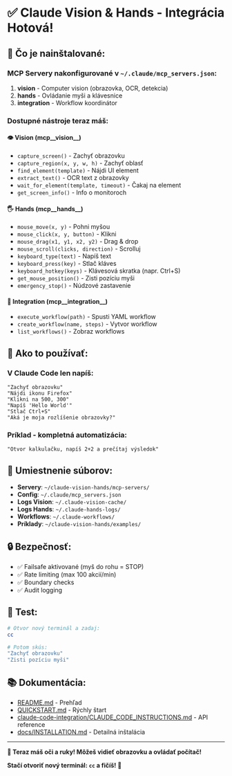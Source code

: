 # ✅ Claude Vision & Hands - Integrácia Hotová!

## 🎉 Čo je nainštalované:

### MCP Servery nakonfigurované v `~/.claude/mcp_servers.json`:

1. **vision** - Computer vision (obrazovka, OCR, detekcia)
2. **hands** - Ovládanie myši a klávesnice
3. **integration** - Workflow koordinátor

### Dostupné nástroje teraz máš:

#### 👁️ Vision (mcp__vision__)
- `capture_screen()` - Zachyť obrazovku
- `capture_region(x, y, w, h)` - Zachyť oblasť
- `find_element(template)` - Nájdi UI element
- `extract_text()` - OCR text z obrazovky
- `wait_for_element(template, timeout)` - Čakaj na element
- `get_screen_info()` - Info o monitoroch

#### 🖐️ Hands (mcp__hands__)
- `mouse_move(x, y)` - Pohni myšou
- `mouse_click(x, y, button)` - Klikni
- `mouse_drag(x1, y1, x2, y2)` - Drag & drop
- `mouse_scroll(clicks, direction)` - Scrolluj
- `keyboard_type(text)` - Napíš text
- `keyboard_press(key)` - Stlač kláves
- `keyboard_hotkey(keys)` - Klávesová skratka (napr. Ctrl+S)
- `get_mouse_position()` - Zisti pozíciu myši
- `emergency_stop()` - Núdzové zastavenie

#### 🔄 Integration (mcp__integration__)
- `execute_workflow(path)` - Spusti YAML workflow
- `create_workflow(name, steps)` - Vytvor workflow
- `list_workflows()` - Zobraz workflows

## 🚀 Ako to používať:

### V Claude Code len napíš:

```
"Zachyť obrazovku"
"Nájdi ikonu Firefox"
"Klikni na 500, 300"
"Napíš 'Hello World'"
"Stlač Ctrl+S"
"Aká je moja rozlíšenie obrazovky?"
```

### Príklad - kompletná automatizácia:

```
"Otvor kalkulačku, napíš 2+2 a prečítaj výsledok"
```

## 📍 Umiestnenie súborov:

- **Servery**: `~/claude-vision-hands/mcp-servers/`
- **Config**: `~/.claude/mcp_servers.json`
- **Logs Vision**: `~/.claude-vision-cache/`
- **Logs Hands**: `~/.claude-hands-logs/`
- **Workflows**: `~/.claude-workflows/`
- **Príklady**: `~/claude-vision-hands/examples/`

## 🔒 Bezpečnosť:

- ✅ Failsafe aktivované (myš do rohu = STOP)
- ✅ Rate limiting (max 100 akcií/min)
- ✅ Boundary checks
- ✅ Audit logging

## 🧪 Test:

```bash
# Otvor nový terminál a zadaj:
cc

# Potom skús:
"Zachyť obrazovku"
"Zisti pozíciu myši"
```

## 📚 Dokumentácia:

- [README.md](README.md) - Prehľad
- [QUICKSTART.md](QUICKSTART.md) - Rýchly štart
- [claude-code-integration/CLAUDE_CODE_INSTRUCTIONS.md](claude-code-integration/CLAUDE_CODE_INSTRUCTIONS.md) - API reference
- [docs/INSTALLATION.md](docs/INSTALLATION.md) - Detailná inštalácia

---

**🎯 Teraz máš oči a ruky! Môžeš vidieť obrazovku a ovládať počítač!**

**Stačí otvoriť nový terminál: `cc` a fičíš! 🚀**
